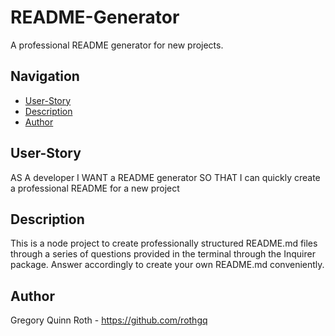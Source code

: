 # README-Generator

A professional README generator for new projects.

## Navigation
- [User-Story](#user-story)
- [Description](#description)
- [Author](#author)

## User-Story

AS A developer
I WANT a README generator
SO THAT I can quickly create a professional README for a new project

## Description

This is a node project to create professionally structured README.md files through a series of questions provided in the terminal through the Inquirer package. Answer accordingly to create your own README.md conveniently.

## Author

Gregory Quinn Roth - https://github.com/rothgq